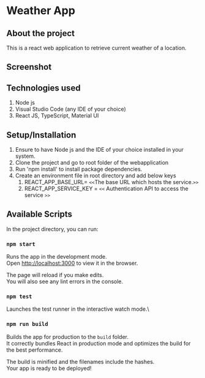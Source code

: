 # Weather App

## About the project

This is a react web application to retrieve current weather of a location.

## Screenshot

## Technologies used

1. Node js
2. Visual Studio Code (any IDE of your choice)
3. React JS, TypeScript, Material UI

## Setup/Installation

1. Ensure to have Node js and the IDE of your choice installed in your system.
2. Clone the project and go to root folder of the webapplication
3. Run 'npm install' to install package dependencies.
4. Create an environment file in root directory and add below keys
   1. REACT_APP_BASE_URL= `<<`The base URL which hosts the service.`>>`
   2. REACT_APP_SERVICE_KEY = `<<` Authentication API to access the service `>>`

## Available Scripts

In the project directory, you can run:

### `npm start`

Runs the app in the development mode.\
Open [http://localhost:3000](http://localhost:3000) to view it in the browser.

The page will reload if you make edits.\
You will also see any lint errors in the console.

### `npm test`

Launches the test runner in the interactive watch mode.\

### `npm run build`

Builds the app for production to the `build` folder.\
It correctly bundles React in production mode and optimizes the build for the best performance.

The build is minified and the filenames include the hashes.\
Your app is ready to be deployed!
